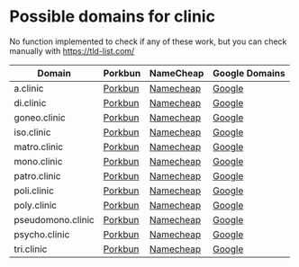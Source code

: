 # Possible domains for clinic

No function implemented to check if any of these work, but you can check manually with https://tld-list.com/

| Domain | Porkbun | NameCheap | Google Domains |
|---|---|---|---|
| a.clinic | [Porkbun](https://porkbun.com/checkout/search?prb=e814663da1&tlds=&idnLanguage=&search=search&q=a.clinic) | [Namecheap](https://www.namecheap.com/domains/registration/results/?domain=a.clinic) | [Google](https://domains.google.com/registrar/search?searchTerm=a.clinic) |
| di.clinic | [Porkbun](https://porkbun.com/checkout/search?prb=e814663da1&tlds=&idnLanguage=&search=search&q=di.clinic) | [Namecheap](https://www.namecheap.com/domains/registration/results/?domain=di.clinic) | [Google](https://domains.google.com/registrar/search?searchTerm=di.clinic) |
| goneo.clinic | [Porkbun](https://porkbun.com/checkout/search?prb=e814663da1&tlds=&idnLanguage=&search=search&q=goneo.clinic) | [Namecheap](https://www.namecheap.com/domains/registration/results/?domain=goneo.clinic) | [Google](https://domains.google.com/registrar/search?searchTerm=goneo.clinic) |
| iso.clinic | [Porkbun](https://porkbun.com/checkout/search?prb=e814663da1&tlds=&idnLanguage=&search=search&q=iso.clinic) | [Namecheap](https://www.namecheap.com/domains/registration/results/?domain=iso.clinic) | [Google](https://domains.google.com/registrar/search?searchTerm=iso.clinic) |
| matro.clinic | [Porkbun](https://porkbun.com/checkout/search?prb=e814663da1&tlds=&idnLanguage=&search=search&q=matro.clinic) | [Namecheap](https://www.namecheap.com/domains/registration/results/?domain=matro.clinic) | [Google](https://domains.google.com/registrar/search?searchTerm=matro.clinic) |
| mono.clinic | [Porkbun](https://porkbun.com/checkout/search?prb=e814663da1&tlds=&idnLanguage=&search=search&q=mono.clinic) | [Namecheap](https://www.namecheap.com/domains/registration/results/?domain=mono.clinic) | [Google](https://domains.google.com/registrar/search?searchTerm=mono.clinic) |
| patro.clinic | [Porkbun](https://porkbun.com/checkout/search?prb=e814663da1&tlds=&idnLanguage=&search=search&q=patro.clinic) | [Namecheap](https://www.namecheap.com/domains/registration/results/?domain=patro.clinic) | [Google](https://domains.google.com/registrar/search?searchTerm=patro.clinic) |
| poli.clinic | [Porkbun](https://porkbun.com/checkout/search?prb=e814663da1&tlds=&idnLanguage=&search=search&q=poli.clinic) | [Namecheap](https://www.namecheap.com/domains/registration/results/?domain=poli.clinic) | [Google](https://domains.google.com/registrar/search?searchTerm=poli.clinic) |
| poly.clinic | [Porkbun](https://porkbun.com/checkout/search?prb=e814663da1&tlds=&idnLanguage=&search=search&q=poly.clinic) | [Namecheap](https://www.namecheap.com/domains/registration/results/?domain=poly.clinic) | [Google](https://domains.google.com/registrar/search?searchTerm=poly.clinic) |
| pseudomono.clinic | [Porkbun](https://porkbun.com/checkout/search?prb=e814663da1&tlds=&idnLanguage=&search=search&q=pseudomono.clinic) | [Namecheap](https://www.namecheap.com/domains/registration/results/?domain=pseudomono.clinic) | [Google](https://domains.google.com/registrar/search?searchTerm=pseudomono.clinic) |
| psycho.clinic | [Porkbun](https://porkbun.com/checkout/search?prb=e814663da1&tlds=&idnLanguage=&search=search&q=psycho.clinic) | [Namecheap](https://www.namecheap.com/domains/registration/results/?domain=psycho.clinic) | [Google](https://domains.google.com/registrar/search?searchTerm=psycho.clinic) |
| tri.clinic | [Porkbun](https://porkbun.com/checkout/search?prb=e814663da1&tlds=&idnLanguage=&search=search&q=tri.clinic) | [Namecheap](https://www.namecheap.com/domains/registration/results/?domain=tri.clinic) | [Google](https://domains.google.com/registrar/search?searchTerm=tri.clinic) |
